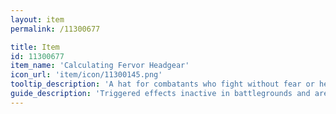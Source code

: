 ```yaml
---
layout: item
permalink: /11300677

title: Item
id: 11300677
item_name: 'Calculating Fervor Headgear'
icon_url: 'item/icon/11300145.png'
tooltip_description: 'A hat for combatants who fight without fear or hesitation.'
guide_description: 'Triggered effects inactive in battlegrounds and arenas.'
---
```

